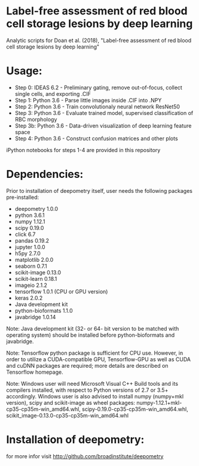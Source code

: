 # Label-free assessment of red blood cell storage lesions by deep learning
Analytic scripts for Doan et al. (2018), "Label-free assessment of red blood cell storage lesions by deep learning"

# Usage:

- Step 0: IDEAS 6.2 - Preliminary gating, remove out-of-focus, collect single cells, and exporting .CIF
- Step 1: Python 3.6 - Parse little images inside .CIF into .NPY
- Step 2: Python 3.6 - Train convolutionaly neural network ResNet50
- Step 3: Python 3.6 - Evaluate trained model, supervised classification of RBC morphology
- Step 3b: Python 3.6 - Data-driven visualization of deep learning feature space
- Step 4: Python 3.6 - Construct confusion matrices and other plots

iPython notebooks for steps 1-4 are provided in this repository

# Dependencies:
Prior to installation of deepometry itself, user needs the following packages pre-installed:

- deepometry 1.0.0
- python 3.6.1
- numpy 1.12.1 
- scipy 0.19.0
- click 6.7
- pandas 0.19.2
- jupyter 1.0.0
- h5py 2.7.0
- matplotlib 2.0.0
- seaborn 0.7.1
- scikit-image 0.13.0
- scikit-learn 0.18.1
- imageio 2.1.2
- tensorflow 1.0.1 (CPU or GPU version)
- keras 2.0.2
- Java development kit
- python-bioformats 1.1.0
- javabridge 1.0.14

Note: Java development kit (32- or 64- bit version to be matched with operating system) should be installed before python-bioformats and javabridge.

Note: Tensorflow python package is sufficient for CPU use. However, in order to utilize a CUDA-compatible GPU, Tensorflow-GPU as well as CUDA and cuDNN packages are required; more details are described on Tensorflow homepage.

Note: Windows user will need Microsoft Visual C++ Build tools and its compilers installed, with respect to Python versions of 2.7 or 3.5+ accordingly. Windows user is also advised to install numpy (numpy+mkl version), scipy and scikit-image as wheel packages: numpy-1.12.1+mkl-cp35-cp35m-win_amd64.whl, scipy-0.19.0-cp35-cp35m-win_amd64.whl, scikit_image-0.13.0-cp35-cp35m-win_amd64.whl

# Installation of deepometry: 

for more infor visit http://github.com/broadinstitute/deepometry
